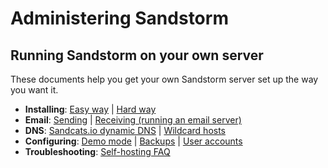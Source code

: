 # Administering Sandstorm

## Running Sandstorm on your own server

These documents help you get your own Sandstorm server set up the way you want it.

* **Installing**: [Easy way](https://sandstorm.io/install/) | [Hard way](install.md)
* **Email**: [Sending](administering/email.md#outgoing-smtp) | [Receiving (running an email server)](administering/email.md#outbound-email-steps)
* **DNS**: [Sandcats.io dynamic DNS](administering/sandcats.md) | [Wildcard hosts](administering/wildcard.md)
* **Configuring**: [Demo mode](administering/demo.md) | [Backups](administering/backups.md) | [User accounts](administering/accounts.md)
* **Troubleshooting**: [Self-hosting FAQ](administering/faq.md)
